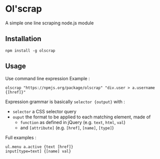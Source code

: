Ol'scrap
========

A simple one line scraping node.js module 

Installation
------------

    npm install -g olscrap

Usage
-----

Use command line expression Example :

    olscrap "https://npmjs.org/package/olscrap" "div.user > a.username {[href]}"

Expression grammar is basically `selector {output}` with :

* `selector` a CSS selector query
* `ouput` the format to be applied to each matching element, made of 
    * `function` as defined in jQuery (e.g. `text`, `html`, `val`) 
    * and `[attribute]` (e.g. `[href]`, `[name]`, `[type]`)

Full examples :
    
    ul.menu a.active {text [href]}
    input[type=text] {[name] val}

